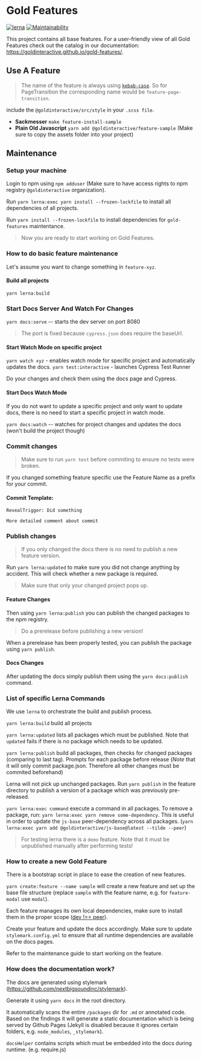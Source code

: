 # Gold Features
[![lerna](https://img.shields.io/badge/maintained%20with-lerna-cc00ff.svg)](https://lernajs.io/)
[![Maintainability](https://api.codeclimate.com/v1/badges/8f4526e6a5de3ce98e2e/maintainability)](https://codeclimate.com/github/Goldinteractive/gold-features/maintainability)

This project contains all base features. For a user-friendly view of all Gold Features check out the catalog in our documentation: <https://goldinteractive.github.io/gold-features/>.

## Use A Feature

> The name of the feature is always using [`kebab-case`](http://wiki.c2.com/?KebabCase). So for PageTransition the corresponding name would be `feature-page-transition`.

include the `@goldinteractive/src/style` in your `.scss file`.

- **Sackmesser** `make feature-install-sample`
- **Plain Old Javascript** `yarn add @goldinteractive/feature-sample` (Make sure to copy the assets folder into your project)

## Maintenance

### Setup your machine

Login to npm using `npm adduser` (Make sure to have access rights to npm registry `@goldinteractive` organization).

Run `yarn lerna:exec yarn install --frozen-lockfile` to install all dependencies of all projects.

Run `yarn install --frozen-lockfile` to install dependencies for `gold-features` maintentance.

> Now you are ready to start working on Gold Features.

### How to do basic feature maintenance

Let's assume you want to change something in `feature-xyz`.

#### Build all projects
`yarn lerna:build`

### Start Docs Server And Watch For Changes
`yarn docs:serve` -- starts the dev server on port 8080

> The port is fixed because `cypress.json` does require the baseUrl.

#### Start Watch Mode on specific project
`yarn watch xyz` - enables watch mode for specific project and automatically updates the docs.
`yarn test:interactive` - launches Cypress Test Runner

Do your changes and check them using the docs page and Cypress.

#### Start Docs Watch Mode

If you do not want to update a specific project and only want to update docs, there is no need to start a specific project in watch mode.

`yarn docs:watch` -- watches for project changes and updates the docs (won't build the project though)

### Commit changes

> Make sure to run `yarn test` before commiting to ensure no tests were broken.

If you changed something feature specific use the Feature Name as a prefix for your commit.

#### Commit Template:

```
RevealTrigger: Did something

More detailed comment about commit
```

### Publish changes
> If you only changed the docs there is no need to publish a new feature version.

Run `yarn lerna:updated` to make sure you did not change anything by accident.
This will check whether a new package is required.
> Make sure that only your changed project pops up.

#### Feature Changes
Then using `yarn lerna:publish` you can publish the changed packages to the npm registry.

> Do a prerelease before publishing a new version!

When a prerelease has been properly tested, you can publish the package using `yarn publish`.

#### Docs Changes
After updating the docs simply publish them using the `yarn docs:publish` command.

### List of specific Lerna Commands

We use `lerna` to orchestrate the build and publish process.

`yarn lerna:build` build all projects

`yarn lerna:updated` lists all packages which must be published. Note that `updated` fails if there is no package which needs to be updated.

`yarn lerna:publish` build all packages, then checks for changed packages (comparing to last tag). Prompts for each package before release (*Note* that it will only commit package.json. Therefore all other changes must be commited beforehand)

Lerna will not pick up unchanged packages. Run `yarn publish` in the feature directory to publish a version of a package which was previously pre-released.

`yarn lerna:exec command` execute a command in all packages. To remove a package, run: `yarn lerna:exec yarn remove some-dependency`. This is useful in order to update the `js-base` peer-dependency across all packages. (`yarn lerna:exec yarn add @goldinteractive/js-base@latest --tilde --peer`)

> For testing lerna there is a `demo` feature. Note that it must be unpublished manually after performing tests!

### How to create a new Gold Feature

There is a bootstrap script in place to ease the creation of new features.

`yarn create:feature --name sample` will create a new feature and set up the base file structure (replace `sample` with the feature name, e.g. for `feature-modal` use `modal`).

Each feature manages its own local dependencies, make sure to install them in the proper scope ([dev !== peer](https://docs.npmjs.com/files/package.json#peerdependencies)).

Create your feature and update the docs accordingly. Make sure to update `stylemark.config.yml` to ensure that all runtime dependencies are available on the docs pages.

Refer to the maintenance guide to start working on the feature.

### How does the documentation work?

The docs are generated using stylemark (https://github.com/nextbigsoundinc/stylemark).

Generate it using `yarn docs` in the root directory.

It automatically scans the entire `/packages` dir for `.md` or annotated code. Based on the findings it will generate a static documentation which is being served by Github Pages (Jekyll is disabled because it ignores certain folders, e.g. `node_modules`, `_stylemark`).

`docsHelper` contains scripts which must be embedded into the docs during runtime. (e.g. require.js)
